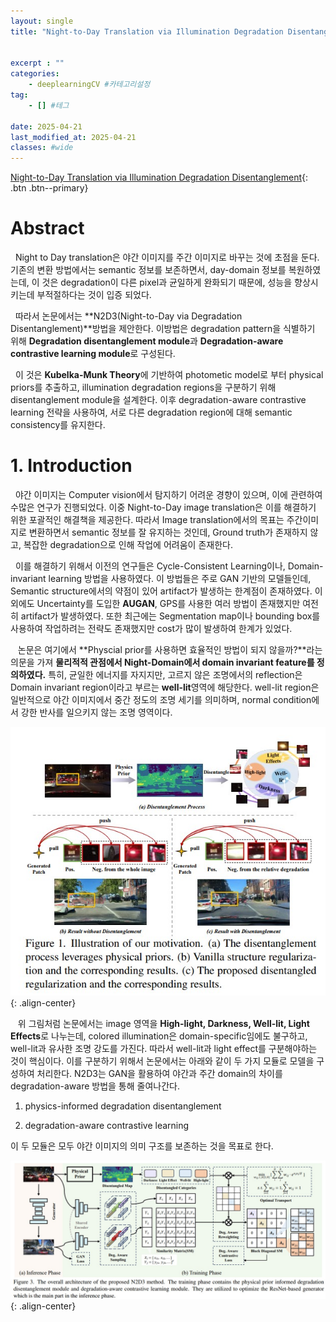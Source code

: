 ```yaml
---
layout: single
title: "Night-to-Day Translation via Illumination Degradation Disentanglement(N2D3, 2024)"


excerpt : ""
categories: 
    - deeplearningCV #카테고리설정
tag: 
    - [] #테그

date: 2025-04-21
last_modified_at: 2025-04-21
classes: #wide    
---
```

[Night-to-Day Translation via Illumination Degradation Disentanglement](https://arxiv.org/pdf/2411.14504){: .btn .btn--primary}


# Abstract

&nbsp;&nbsp;Night to Day translation은 야간 이미지를 주간 이미지로 바꾸는 것에 초점을 둔다. 기존의 변환 방법에서는 semantic 정보를 보존하면서, day-domain 정보를 복원하였는데, 이 것은 degradation이 다른 pixel과 균일하게 완화되기 때문에, 성능을 향상시키는데 부적절하다는 것이 입증 되었다. 

&nbsp;&nbsp;따라서 논문에서는 **N2D3(Night-to-Day via Degradation Disentanglement)**방법을 제안한다. 이방법은 degradation pattern을 식별하기 위해 **Degradation disentanglement module**과 **Degradation-aware contrastive learning module**로 구성된다. 

&nbsp;&nbsp;이 것은 **Kubelka-Munk Theory**에 기반하여 photometic model로 부터 physical priors를 추출하고, illumination degradation regions을 구분하기 위해 disentanglement module을 설계한다. 이후 degradation-aware contrastive learning 전략을 사용하여, 서로 다른 degradation region에 대해 semantic consistency를 유지한다.

# 1. Introduction

&nbsp;&nbsp;야간 이미지는 Computer vision에서 탐지하기 어려운 경향이 있으며, 이에 관련하여 수많은 연구가 진행되었다. 이중 Night-to-Day image translation은 이를 해결하기 위한 포괄적인 해결책을 제공한다. 따라서 Image translation에서의 목표는 주간이미지로 변환하면서 semantic 정보를 잘 유지하는 것인데, Ground truth가 존재하지 않고, 복잡한 degradation으로 인해 작업에 어려움이 존재한다.

&nbsp;&nbsp;이를 해결하기 위해서 이전의 연구들은 Cycle-Consistent Learning이나, Domain-invariant learning 방법을 사용하였다. 이 방법들은 주로 GAN 기반의 모델들인데, Semantic structure에서의 약점이 있어 artifact가 발생하는 한계점이 존재하였다. 이외에도 Uncertainty를 도입한 **AUGAN**, GPS를 사용한 여러 방법이 존재했지만 여전히 artifact가 발생하였다. 또한 최근에는 Segmentation map이나 bounding box를 사용하여 작업하려는 전략도 존재했지만 cost가 많이 발생하여 한계가 있었다.

&nbsp;&nbsp; 논문은 여기에서 **Physcial prior를 사용하면 효율적인 방법이 되지 않을까?**라는 의문을 가져 **물리적적 관점에서 Night-Domain에서 domain invariant feature를 정의하였다.** 특히, 균일한 에너지를 자지지만, 고르지 않은 조명에서의 reflection은 Domain invariant region이라고 부르는 **well-lit**영역에 해당한다. well-lit region은 일반적으로 야간 이미지에서 중간 정도의 조명 세기를 의미하며, normal condition에서 강한 반사를 일으키지 않는 조명 영역이다.

![Image5](/assets/images/N2D3/image1.jpg){: .align-center}

&nbsp;&nbsp; 위 그림처럼 논문에서는 image 영역을 **High-light, Darkness, Well-lit, Light Effects**로 나누는데, colored illumination은 domain-specific임에도 불구하고, well-lit과 유사한 조명 강도를 가진다. 따라서 well-lit과 light effect를 구분해야하는 것이 핵심이다. 이를 구분하기 위해서 논문에서는 아래와 같이 두 가지 모듈로 모델을 구성하여 처리한다. N2D3는 GAN을 활용하여 야간과 주간 domain의 차이를 degradation-aware 방법을 통해 줄여나간다.

1. physics-informed degradation disentanglement

2. degradation-aware contrastive learning

이 두 모듈은 모두 야간 이미지의 의미 구조를 보존하는 것을 목표로 한다.

![Image5](/assets/images/N2D3/image2.jpg){: .align-center}

